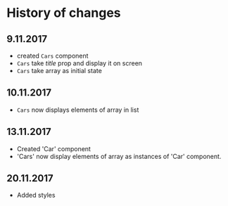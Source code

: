 # History of changes

## 9.11.2017
* created `Cars` component
* `Cars` take _title_ prop and display it on screen
* `Cars` take array as initial state

## 10.11.2017
* `Cars` now displays elements of array in list

## 13.11.2017
* Created 'Car' component
* 'Cars' now display elements of array as instances of 'Car' component.

## 20.11.2017
* Added styles
